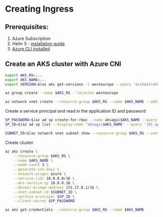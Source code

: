 # Creating Ingress

## Prerequisites:

1. Azure Subscription
2. Helm 3 - [installation guide](https://helm.sh/docs/using_helm/#installing-helm)
3. [Azure CLI installed](https://docs.microsoft.com/en-us/cli/azure/install-azure-cli?view=azure-cli-latest)

## Create an AKS cluster with Azure CNI

```bash
export AKS_RG=...
export AKS_NAME=...
export VERSION=$(az aks get-versions -l westeurope --query 'orchestrators[-1].orchestratorVersion' -o tsv)

az group create --name $AKS_RG --location westeurope

az network vnet create --resource-group $AKS_RG --name $AKS_NAME --address-prefixes 10.0.0.0/8 --subnet-name akssubnet --subnet-prefix 10.240.0.0/16
```
Create a service principal and read in the application ID and password
```bash
SP_PASSWORD=$(az ad sp create-for-rbac --name aksagic$AKS_NAME --query 'password' -o tsv)
SP_ID=$(az ad sp list --display-name "aksagic$AKS_NAME" --query '[0].appId' -o tsv)

```
```bash
SUBNET_ID=$(az network vnet subnet show --resource-group $AKS_RG --vnet-name $AKS_NAME --name akssubnet --query id -o tsv)
```
Create cluster
```bash
az aks create \
    --resource-group $AKS_RG \
    --name $AKS_NAME \
    --node-count 3 \
    --generate-ssh-keys \
    --network-plugin azure \
    --service-cidr 10.0.0.0/16 \
    --dns-service-ip 10.0.0.10 \
    --docker-bridge-address 172.17.0.1/16 \
    --vnet-subnet-id $SUBNET_ID \
    --service-principal $SP_ID \
    --client-secret $SP_PASSWORD

az aks get-credentials --resource-group $AKS_RG --name $AKS_NAME
```